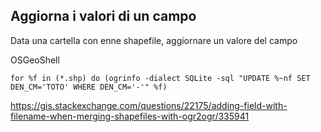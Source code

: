 ## Aggiorna i valori di un campo

Data una cartella con enne shapefile, aggiornare un valore del campo

OSGeoShell
```
for %f in (*.shp) do (ogrinfo -dialect SQLite -sql "UPDATE %~nf SET DEN_CM='TOTO' WHERE DEN_CM='-'" %f)
```

<https://gis.stackexchange.com/questions/22175/adding-field-with-filename-when-merging-shapefiles-with-ogr2ogr/335941>